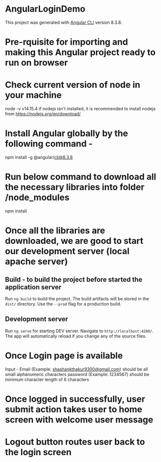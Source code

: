 # AngularLoginDemo

This project was generated with [Angular CLI](https://github.com/angular/angular-cli) version 8.3.8.

# Pre-rquisite for importing and making this Angular project ready to run on browser

# Check current version of node in your machine
node -v
v14.15.4
 if nodejs isn't installed, it is recommended to install nodejs from https://nodejs.org/en/download/

# Install Angular globally by the following command -
npm install -g @angular/cli@8.3.8

# Run below command to download all the necessary libraries into folder /node_modules
npm install

# Once all the libraries are downloaded, we are good to start our development server (local apache server)

## Build - to build the project before started the application server
Run `ng build` to build the project. The build artifacts will be stored in the `dist/` directory. Use the `--prod` flag for a production build.

## Development server
Run `ng serve` for starting DEV server. 
Navigate to `http://localhost:4200/`. The app will automatically reload if you change any of the source files.

# Once Login page is available
  Input - Email (Example: shashankthakur9300@gmail.com) should be all small alphanumeric characters 
          password (Example: 1234567) should be minimum character length of 6 characters
          
# Once logged in successfully, user submit action takes user to home screen with welcome user message
# Logout button routes user back to the login screen
# 





